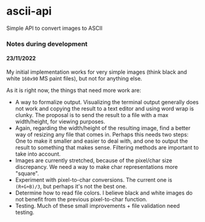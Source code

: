 # ascii-api
Simple API to convert images to ASCII

### Notes during development

#### 23/11/2022

My initial implementation works for very simple images (think black and white `160x90` MS paint files), but not for anything else.

As it is right now, the things that need more work are:

- A way to formalize output. Visualizing the terminal output generally does not work and copying the result to a text editor and using word wrap is clunky. The proposal is to send the result to a file with a max width/height, for viewing purposes.
- Again, regarding the width/height of the resulting image, find a better way of resizing any file that comes in. Perhaps this needs two steps: One to make it smaller and easier to deal with, and one to output the result to something that makes sense. Filtering methods are important to take into account.
- Images are currently stretched, because of the pixel/char size discrepancy. We need a way to make char representations more "square".
- Experiment with pixel-to-char conversions. The current one is `(R+G+B)/3`, but perhaps it's not the best one.
- Determine how to read file colors. I believe black and white images do not benefit from the previous pixel-to-char function.
- Testing. Much of these small improvements + file validation need testing.
